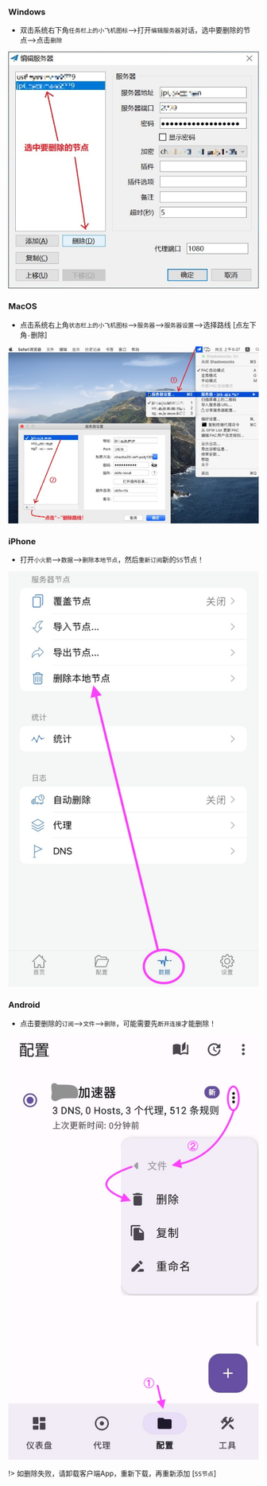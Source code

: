 ### Windows

*  双击系统右下角`任务栏上的小飞机图标`-->打开`编辑服务器`对话，选中要删除的节点-->点击`删除`

![windows](media/win/del.jpg ':size=640')

### MacOS

*  点击系统右上角`状态栏上的小飞机图标`-->`服务器`-->`服务器设置`-->选择路线 [点左下角`-`删除]

![macos](media/mac/del.jpg ':size=640')

### iPhone 

* 打开`小火箭`-->`数据`-->`删除本地节点`，然后`重新订阅`新的`SS`节点！

![apple](media/apple/del.jpg ':size=480')

### Android

* 点击要删除的`订阅`-->`文件`-->`删除`，可能需要先`断开连接`才能删除！

![android](media/android/del.jpg ':size=480')

!> 如删除失败，请卸载客户端App，重新下载，再重新添加 [`SS节点`]
